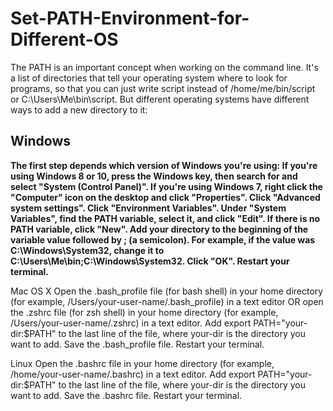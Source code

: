 # **Set-PATH-Environment-for-Different-OS**
The PATH is an important concept when working on the command line. It's a list of directories that tell your operating system where to look for programs,
so that you can just write script instead of /home/me/bin/script or C:\Users\Me\bin\script. But different operating systems have different ways to add a new directory to it:


## Windows

**The first step depends which version of Windows you're using:
If you're using Windows 8 or 10, press the Windows key, then search for and select "System (Control Panel)".
If you're using Windows 7, right click the "Computer" icon on the desktop and click "Properties".
Click "Advanced system settings".
Click "Environment Variables".
Under "System Variables", find the PATH variable, select it, and click "Edit". If there is no PATH variable, click "New".
Add your directory to the beginning of the variable value followed by ; (a semicolon). For example, if the value was C:\Windows\System32, change it to C:\Users\Me\bin;C:\Windows\System32.
Click "OK".
Restart your terminal.**


Mac OS X
Open the .bash_profile file (for bash shell) in your home directory (for example, /Users/your-user-name/.bash_profile) in a text editor
OR open the .zshrc file (for zsh shell) in your home directory (for example, /Users/your-user-name/.zshrc) in a text editor.
Add export PATH="your-dir:$PATH" to the last line of the file, where your-dir is the directory you want to add.
Save the .bash_profile file.
Restart your terminal.


Linux
Open the .bashrc file in your home directory (for example, /home/your-user-name/.bashrc) in a text editor.
Add export PATH="your-dir:$PATH" to the last line of the file, where your-dir is the directory you want to add.
Save the .bashrc file.
Restart your terminal.
